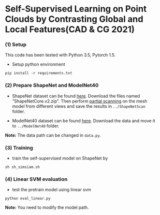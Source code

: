 # Self-Supervised Learning on Point Clouds by Contrasting Global and Local Features(CAD & CG 2021)

### (1) Setup
This code has been tested with Python 3.5, Pytorch 1.5.
- Setup python environment
```
pip install -r requirements.txt
```
 
 ### (2) Prepare ShapeNet and ModelNet40
- ShapeNet dataset can be found 
<a href="https://www.shapenet.org/">here</a>. 
Download the files named "ShapeNetCore.v2.zip". Then perform 
<a href="https://github.com/Salingo/virtual-3d-scanner">partial scanning</a>
on the mesh model from different views and save the results in `../ShapeNetScan` folder.

- ModelNet40 dataset can be found 
<a href="http://modelnet.cs.princeton.edu/">here</a>. 
Download the data and move it to `../ModelNet40` folder. 

**Note:** The data path can be changed in `data.py`.

 ### (3) Training
- train the self-supervised model on ShapeNet by 
```
sh sh_simsiam.sh
```

 ### (4) Linear SVM evaluation
- test the pretrain model using linear svm
```
python eval_linear.py
```
**Note:** You need to modify the model path.
